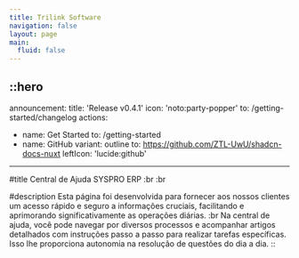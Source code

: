 ```yaml
---
title: Trilink Software
navigation: false
layout: page
main:
  fluid: false
---
```


::hero
---
announcement:
  title: 'Release v0.4.1'
  icon: 'noto:party-popper'
  to: /getting-started/changelog
actions:
  - name: Get Started
    to: /getting-started
  - name: GitHub
    variant: outline
    to: https://github.com/ZTL-UwU/shadcn-docs-nuxt
    leftIcon: 'lucide:github'
---

#title
Central de Ajuda SYSPRO ERP
:br
:br

#description
Esta página foi desenvolvida para fornecer aos nossos clientes um acesso rápido e seguro a informações cruciais, facilitando e aprimorando significativamente as operações diárias.
:br
Na central de ajuda, você pode navegar por diversos processos e acompanhar artigos detalhados com instruções passo a passo para realizar tarefas específicas. Isso lhe proporciona autonomia na resolução de questões do dia a dia.
::
